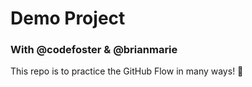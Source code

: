 # Demo Project

### With @codefoster & @brianmarie

This repo is to practice the GitHub Flow in many ways! :tada:
